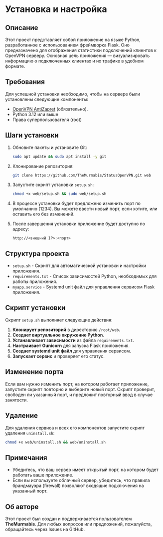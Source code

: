 # Установка и настройка 

## Описание

Этот проект представляет собой приложение на языке Python, разработанное с использованием фреймворка Flask. Оно предназначено для отображения статистики подключений клиентов к OpenVPN серверу. Основная цель приложения — визуализировать информацию о подключенных клиентах и их трафике в удобном формате.

## Требования

Для успешной установки необходимо, чтобы на сервере были установлены следующие компоненты:

- [OpenVPN AntiZapret](https://github.com/GubernievS/AntiZapret-VPN)  (обязательно).
- Python 3.12 или выше
- Права суперпользователя (root)


## Шаги установки

1. Обновите пакеты и установите Git:

    ```bash
    sudo apt update && sudo apt install -y git
    ```

2. Клонирование репозитория:

    ```bash
    git clone https://github.com/TheMurmabis/StatusOpenVPN.git web 
    ```

3. Запустите скрипт установки ``setup.sh``:

    ```bash
    chmod +x web/setup.sh && sudo web/setup.sh
    ```

4. В процессе установки будет предложено изменить порт по умолчанию (1234). Вы можете ввести новый порт, если хотите, или оставить его без изменений.

5. После завершения установки приложение будет доступно по адресу:

    ```
    http://<внешний IP>:<порт>
    ```


## Структура проекта

- `setup.sh` - Скрипт для автоматической установки и настройки приложения.
- `requirements.txt` - Список зависимостей Python, необходимых для работы приложения.
- `myapp.service` - Systemd unit файл для управления сервисом Flask приложения.

## Скрипт установки

Скрипт `setup.sh` выполняет следующие действия:

1. **Клонирует репозиторий** в директорию `/root/web`.
2. **Создает виртуальное окружение Python**.
3. **Устанавливает зависимости** из файла `requirements.txt`.
4. **Настраивает Gunicorn** для запуска Flask приложения.
5. **Создает systemd unit файл** для управления сервисом.
6. **Запускает сервис** и проверяет его статус.


## Изменение порта

Если вам нужно изменить порт, на котором работает приложение, запустите скрипт повторно и выберите новый порт. Скрипт проверит, свободен ли указанный порт, и предложит повторный ввод в случае занятости.

## Удаление

Для удаления сервиса и всех его компонентов запустите скрипт удаления ``uninstall.sh``:
```bash
chmod +x web/uninstall.sh && web/uninstall.sh
```


## Примечания

- Убедитесь, что ваш сервер имеет открытый порт, на котором будет работать ваше приложение.
- Если вы используете облачный сервер, убедитесь, что правила брандмауэра (firewall) позволяют входящие подключения на указанный порт.

## Об авторе

Этот проект был создан и поддерживается пользователем **TheMurmabis**. Для любых вопросов или предложений, пожалуйста, обращайтесь через Issues на GitHub.
